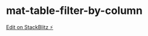 # mat-table-filter-by-column

[Edit on StackBlitz ⚡️](https://stackblitz.com/edit/mat-table-filter-by-column)